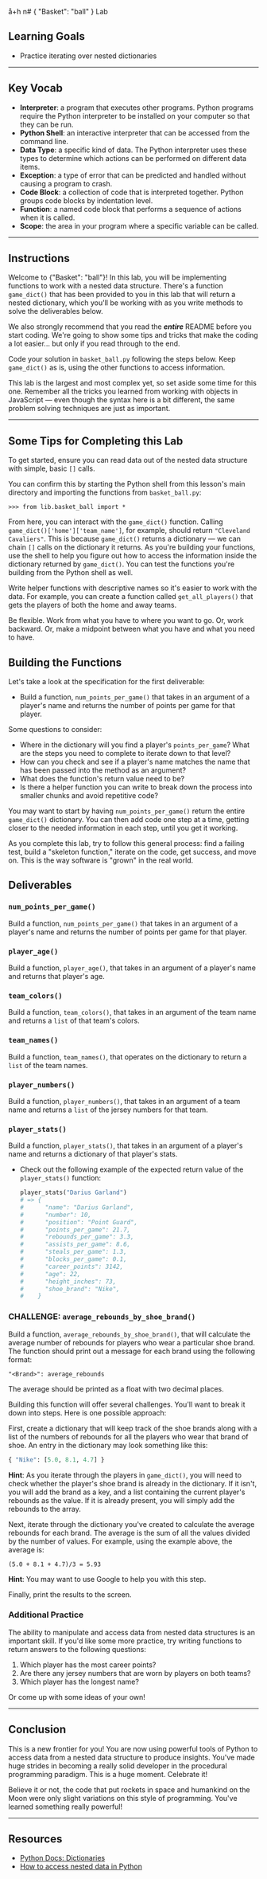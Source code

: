 å+h n# { "Basket": "ball" } Lab

## Learning Goals

- Practice iterating over nested dictionaries

***

## Key Vocab

- **Interpreter**: a program that executes other programs. Python programs
require the Python interpreter to be installed on your computer so that they
can be run.
- **Python Shell**: an interactive interpreter that can be accessed from the
command line.
- **Data Type**: a specific kind of data. The Python interpreter uses these
types to determine which actions can be performed on different data items.
- **Exception**: a type of error that can be predicted and handled without
causing a program to crash.
- **Code Block**: a collection of code that is interpreted together. Python
groups code blocks by indentation level.
- **Function**: a named code block that performs a sequence of actions when it
is called.
- **Scope**: the area in your program where a specific variable can be called.

***

## Instructions

Welcome to {"Basket": "ball"}! In this lab, you will be implementing functions
to work with a nested data structure. There's a function `game_dict()` that has
been provided to you in this lab that will return a nested dictionary, which
you'll be working with as you write methods to solve the deliverables below.

We also strongly recommend that you read the **_entire_** README before you
start coding. We're going to show some tips and tricks that make the coding a
lot easier... but only if you read through to the end.

Code your solution in `basket_ball.py` following the steps below. Keep
`game_dict()` as is, using the other functions to access information.

This lab is the largest and most complex yet, so set aside some time for this
one. Remember all the tricks you learned from working with objects in JavaScript
— even though the syntax here is a bit different, the same problem solving
techniques are just as important.

***

## Some Tips for Completing this Lab

To get started, ensure you can read data out of the nested data structure with
simple, basic `[]` calls.

You can confirm this by starting the Python shell from this lesson's main
directory and importing the functions from `basket_ball.py`:

```console
>>> from lib.basket_ball import *
```

From here, you can interact with the `game_dict()` function. Calling
`game_dict()['home']['team_name']`, for example, should return `"Cleveland
Cavaliers"`. This is because `game_dict()` returns a dictionary — we can chain
`[]` calls on the dictionary it returns. As you're building your functions, use
the shell to help you figure out how to access the information inside the
dictionary returned by `game_dict()`. You can test the functions you're building
from the Python shell as well.

Write helper functions with descriptive names so it's easier to work with the
data. For example, you can create a function called `get_all_players()` that
gets the players of both the home and away teams.

Be flexible. Work from what you have to where you want to go. Or, work backward.
Or, make a midpoint between what you have and what you need to have.

## Building the Functions

Let's take a look at the specification for the first deliverable:

- Build a function, `num_points_per_game()` that takes in an argument of a player's
  name and returns the number of points per game for that player.

Some questions to consider:

- Where in the dictionary will you find a player's `points_per_game`? What are
  the steps you need to complete to iterate down to that level?
- How can you check and see if a player's name matches the name that has been
  passed into the method as an argument?
- What does the function's return value need to be?
- Is there a helper function you can write to break down the process into
  smaller chunks and avoid repetitive code?

You may want to start by having `num_points_per_game()` return the entire
`game_dict()` dictionary. You can then add code one step at a time, getting
closer to the needed information in each step, until you get it working.

As you complete this lab, try to follow this general process: find a failing
test, build a "skeleton function," iterate on the code, get success, and move
on. This is the way software is "grown" in the real world.

## Deliverables

### `num_points_per_game()`

Build a function, `num_points_per_game()` that takes in an argument of a
player's name and returns the number of points per game for that player.

### `player_age()`

Build a function, `player_age()`, that takes in an argument of a player's name
and returns that player's age.

### `team_colors()`

Build a function, `team_colors()`, that takes in an argument of the team name
and returns a `list` of that team's colors.

### `team_names()`

Build a function, `team_names()`, that operates on the dictionary to return a
`list` of the team names.

### `player_numbers()`

Build a function, `player_numbers()`, that takes in an argument of a team name
and returns a `list` of the jersey numbers for that team.

### `player_stats()`

Build a function, `player_stats()`, that takes in an argument of a player's name
and returns a dictionary of that player's stats.

- Check out the following example of the expected return value of the
  `player_stats()` function:

  ```py
  player_stats("Darius Garland")
  # => {
  #      "name": "Darius Garland",
  #      "number": 10,
  #      "position": "Point Guard",
  #      "points_per_game": 21.7,
  #      "rebounds_per_game": 3.3,
  #      "assists_per_game": 8.6,
  #      "steals_per_game": 1.3,
  #      "blocks_per_game": 0.1,
  #      "career_points": 3142,
  #      "age": 22,
  #      "height_inches": 73,
  #      "shoe_brand": "Nike",
  #    }
  ```

### CHALLENGE: `average_rebounds_by_shoe_brand()`

Build a function, `average_rebounds_by_shoe_brand()`, that will calculate the
average number of rebounds for players who wear a particular shoe brand. The
function should print out a message for each brand using the following format:

```console
"<Brand>": average_rebounds
```

The average should be printed as a float with two decimal places.

Building this function will offer several challenges. You'll want to break it
down into steps. Here is one possible approach:

First, create a dictionary that will keep track of the shoe brands along with a
list of the numbers of rebounds for all the players who wear that brand of shoe.
An entry in the dictionary may look something like this:

```py
{ "Nike": [5.0, 8.1, 4.7] }
```

**Hint**: As you iterate through the players in `game_dict()`, you will need to
check whether the player's shoe brand is already in the dictionary. If it isn't,
you will add the brand as a key, and a list containing the current player's
rebounds as the value. If it is already present, you will simply add the
rebounds to the array.

Next, iterate through the dictionary you've created to calculate the average
rebounds for each brand. The average is the sum of all the values divided by the
number of values. For example, using the example above, the average is:

```text
(5.0 + 8.1 + 4.7)/3 = 5.93
```

**Hint**: You may want to use Google to help you with this step.

Finally, print the results to the screen.

### Additional Practice

The ability to manipulate and access data from nested data structures is an
important skill. If you'd like some more practice, try writing functions to
return answers to the following questions:

1. Which player has the most career points?
2. Are there any jersey numbers that are worn by players on both teams?
3. Which player has the longest name?

Or come up with some ideas of your own!

***

## Conclusion

This is a new frontier for you! You are now using powerful tools of Python to
access data from a nested data structure to produce insights. You've made huge
strides in becoming a really solid developer in the procedural programming
paradigm. This is a huge moment. Celebrate it!

Believe it or not, the code that put rockets in space and humankind on the Moon
were only slight variations on this style of programming. You've learned
something really powerful!

***

## Resources

- [Python Docs: Dictionaries](https://docs.python.org/3/tutorial/datastructures.html#dictionaries)
- [How to access nested data in Python](https://towardsdatascience.com/how-to-access-nested-data-in-python-d65efa53ade4)
